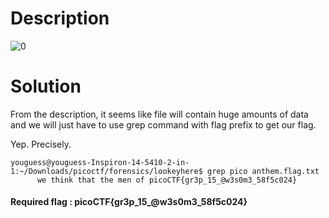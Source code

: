 # Description

![0](https://user-images.githubusercontent.com/125740625/223102253-a44c8cd3-69ad-412d-a7bb-06d67a310fa7.png)

# Solution 

From the description, it seems like file will contain huge amounts of data and we will just have to use grep command with flag prefix to get our flag.

Yep. Precisely.

```terminal
youguess@youguess-Inspiron-14-5410-2-in-1:~/Downloads/picoctf/forensics/lookeyhere$ grep pico anthem.flag.txt 
      we think that the men of picoCTF{gr3p_15_@w3s0m3_58f5c024}

```

#### Required flag : picoCTF{gr3p_15_@w3s0m3_58f5c024}
